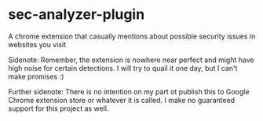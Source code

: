 # sec-analyzer-plugin
A chrome extension that casually mentions about possible security issues in websites you visit

Sidenote: Remember, the extension is nowhere near perfect and might have high noise for certain detections. I will try to quail it one day, but I can't make promises :)

Further sidenote: There is no intention on my part ot publish this to Google Chrome
extension store or whatever it is called. I make no guaranteed support
for this project as well.
